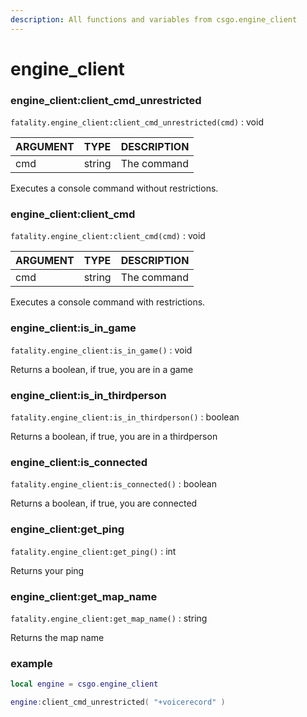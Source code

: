 ```yaml
---
description: All functions and variables from csgo.engine_client
---
```


# engine\_client

### engine\_client:client\_cmd\_unrestricted

`fatality.engine_client:client_cmd_unrestricted(cmd)` : void

| ARGUMENT | TYPE | DESCRIPTION |
| :--- | :--- | :--- |
| cmd | string | The command |

Executes a console command without restrictions.

### engine\_client:client\_cmd

`fatality.engine_client:client_cmd(cmd)` : void

| ARGUMENT | TYPE | DESCRIPTION |
| :--- | :--- | :--- |
| cmd | string | The command |

Executes a console command with restrictions.

### engine\_client:is\_in\_game

`fatality.engine_client:is_in_game()` : void

Returns a boolean, if true, you are in a game

### engine\_client:is\_in\_thirdperson <a id="engine_client-is_in_game"></a>

`fatality.engine_client:is_in_thirdperson()` : boolean

Returns a boolean, if true, you are in a thirdperson

### engine\_client:is\_connected <a id="engine_client-is_in_game"></a>

`fatality.engine_client:is_connected()` : boolean

Returns a boolean, if true, you are connected

### engine\_client:get\_ping <a id="engine_client-is_in_game"></a>

`fatality.engine_client:get_ping()` : int

Returns your ping

### engine\_client:get\_map\_name <a id="engine_client-is_in_game"></a>

`fatality.engine_client:get_map_name()` : string

Returns the map name

### example

```lua
local engine = csgo.engine_client

engine:client_cmd_unrestricted( "+voicerecord" )
```

